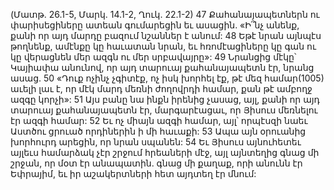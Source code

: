 (Մատթ. 26.1-5, Մարկ. 14.1-2, Ղուկ. 22.1-2)
47 Քահանայապետներն ու փարիսեցիները ատեան գումարեցին եւ ասացին. «Ի՞նչ անենք, քանի որ այդ մարդը բազում նշաններ է անում: 48 Եթէ նրան այնպէս թողնենք, ամէնքը կը հաւատան նրան, եւ հռոմէացիները կը գան ու կը վերացնեն մեր ազգն ու մեր սրբավայրը»: 49 Նրանցից մէկը՝ Կայիափա անունով, որ այդ տարուայ քահանայապետն էր, նրանց ասաց. 50 «Դուք ոչինչ չգիտէք, ոչ իսկ խորհել էք, թէ մեզ համար(1005) աւելի լաւ է, որ մէկ մարդ մեռնի ժողովրդի համար, քան թէ ամբողջ ազգը կորչի»: 51 Այս բանը նա ինքն իրենից չասաց, այլ, քանի որ այդ տարուայ քահանայապետն էր, մարգարէացաւ, որ Յիսուս մեռնելու էր ազգի համար: 52 Եւ ոչ միայն ազգի համար, այլ՝ որպէսզի նաեւ Աստծու ցրուած որդիներին ի մի հաւաքի:
53 Ապա այն օրուանից խորհուրդ արեցին, որ նրան սպանեն: 54 Եւ Յիսուս այնուհետեւ այլեւս համարձակ չէր շրջում հրեաների մէջ, այլ այնտեղից գնաց մի շրջան, որ մօտ էր անապատին. գնաց մի քաղաք, որի անունն էր Եփրայիմ, եւ իր աշակերտների հետ այդտեղ էր մնում:
